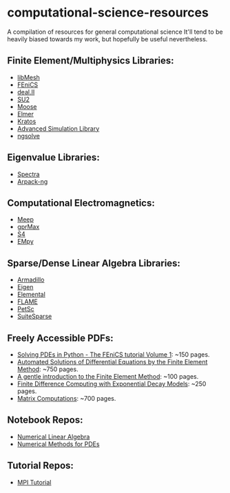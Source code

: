 # computational-science-resources
A compilation of resources for general computational science It'll tend to be heavily biased towards my work, but hopefully be useful nevertheless.

## Finite Element/Multiphysics Libraries:

* [libMesh](https://github.com/libMesh/libmesh)
* [FEniCS](https://bitbucket.org/fenics-project/)
* [deal.II](https://github.com/dealii/dealii)
* [SU2](https://github.com/su2code/SU2)
* [Moose](https://github.com/idaholab/moose)
* [Elmer](https://github.com/ElmerCSC/elmerfem)
* [Kratos](https://github.com/KratosMultiphysics/Kratos)
* [Advanced Simulation Library](https://github.com/AvtechScientific/ASL)
* [ngsolve](https://github.com/NGSolve/ngsolve)

## Eigenvalue Libraries:

* [Spectra](https://github.com/yixuan/spectra)
* [Arpack-ng](https://github.com/opencollab/arpack-ng)

## Computational Electromagnetics:

* [Meep](https://github.com/stevengj/meep/)
* [gprMax](https://github.com/gprMax/gprMax)
* [S4](https://github.com/victorliu/S4)
* [EMpy](https://github.com/lbolla/EMpy)

## Sparse/Dense Linear Algebra Libraries:
* [Armadillo](http://arma.sourceforge.net/)
* [Eigen](http://eigen.tuxfamily.org/index.php?title=Main_Page)
* [Elemental](https://github.com/elemental/Elemental)
* [FLAME](https://github.com/flame/libflame)
* [PetSc](https://github.com/petsc/petsc)
* [SuiteSparse](http://faculty.cse.tamu.edu/davis/suitesparse.html)

## Freely Accessible PDFs:

* [Solving PDEs in Python - The FEniCS tutorial Volume 1](https://fenicsproject.org/pub/tutorial/pdf/fenics-tutorial-vol1.pdf): ~150 pages.
* [Automated Solutions of Differential Equations by the Finite Element Method](https://fenicsproject.org/pub/book/book/fenics-book-2011-06-14.pdf): ~750 pages.
* [A gentle introduction to the Finite Element Method](http://arturo.imati.cnr.it/~marini/didattica/Metodi-engl/Intro2FEM.pdf): ~100 pages.
* [Finite Difference Computing with Exponential Decay Models](https://hplgit.github.io/decay-book/doc/pub/book/pdf/decay-book-4print.pdf): ~250 pages.
* [Matrix Computations](http://web.mit.edu/ehliu/Public/sclark/Golub%20G.H.,%20Van%20Loan%20C.F.-%20Matrix%20Computations.pdf): ~700 pages.
## Notebook Repos:

* [Numerical Linear Algebra](https://github.com/fastai/numerical-linear-algebra)
* [Numerical Methods for PDEs](https://github.com/hplgit/num-methods-for-PDEs)

## Tutorial Repos:
* [MPI Tutorial](https://github.com/wesleykendall/mpitutorial)
